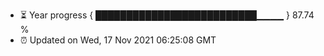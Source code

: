 - ⏳ Year progress { ██████████████████████████▁▁▁▁ } 87.74 %
- ⏰ Updated on Wed, 17 Nov 2021 06:25:08 GMT

